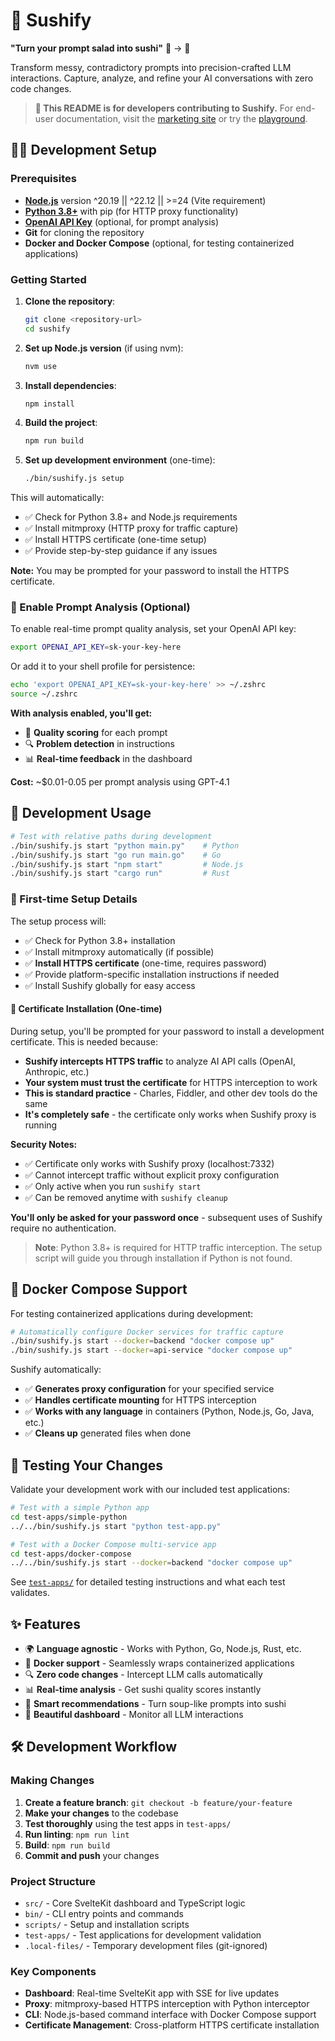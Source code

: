 # 🍣 Sushify

**"Turn your prompt salad into sushi"** 🥗 → 🍣

Transform messy, contradictory prompts into precision-crafted LLM interactions. Capture, analyze, and refine your AI conversations with zero code changes.

> **📖 This README is for developers contributing to Sushify.** For end-user documentation, visit the [marketing site](link-to-be-added) or try the [playground](link-to-be-added).

## 👨‍💻 Development Setup

### Prerequisites

- **[Node.js](https://nodejs.org/en/download)** version ^20.19 || ^22.12 || >=24 (Vite requirement)
- **[Python 3.8+](https://www.python.org/downloads/)** with pip (for HTTP proxy functionality)
- **[OpenAI API Key](https://platform.openai.com/api-keys)** (optional, for prompt analysis)
- **Git** for cloning the repository
- **Docker and Docker Compose** (optional, for testing containerized applications)

### Getting Started

1. **Clone the repository**:

   ```bash
   git clone <repository-url>
   cd sushify
   ```

2. **Set up Node.js version** (if using nvm):

   ```bash
   nvm use
   ```

3. **Install dependencies**:

   ```bash
   npm install
   ```

4. **Build the project**:

   ```bash
   npm run build
   ```

5. **Set up development environment** (one-time):
   ```bash
   ./bin/sushify.js setup
   ```

This will automatically:

- ✅ Check for Python 3.8+ and Node.js requirements
- ✅ Install mitmproxy (HTTP proxy for traffic capture)
- ✅ Install HTTPS certificate (one-time setup)
- ✅ Provide step-by-step guidance if any issues

**Note:** You may be prompted for your password to install the HTTPS certificate.

### 🧠 Enable Prompt Analysis (Optional)

To enable real-time prompt quality analysis, set your OpenAI API key:

```bash
export OPENAI_API_KEY=sk-your-key-here
```

Or add it to your shell profile for persistence:

```bash
echo 'export OPENAI_API_KEY=sk-your-key-here' >> ~/.zshrc
source ~/.zshrc
```

**With analysis enabled, you'll get:**

- 🍣 **Quality scoring** for each prompt
- 🔍 **Problem detection** in instructions
- 📊 **Real-time feedback** in the dashboard

**Cost:** ~$0.01-0.05 per prompt analysis using GPT-4.1

## 🎯 Development Usage

```bash
# Test with relative paths during development
./bin/sushify.js start "python main.py"    # Python
./bin/sushify.js start "go run main.go"    # Go
./bin/sushify.js start "npm start"         # Node.js
./bin/sushify.js start "cargo run"         # Rust
```

### 🔧 First-time Setup Details

The setup process will:

- ✅ Check for Python 3.8+ installation
- ✅ Install mitmproxy automatically (if possible)
- ✅ **Install HTTPS certificate** (one-time, requires password)
- ✅ Provide platform-specific installation instructions if needed
- ✅ Install Sushify globally for easy access

#### 🔐 Certificate Installation (One-time)

During setup, you'll be prompted for your password to install a development certificate. This is needed because:

- **Sushify intercepts HTTPS traffic** to analyze AI API calls (OpenAI, Anthropic, etc.)
- **Your system must trust the certificate** for HTTPS interception to work
- **This is standard practice** - Charles, Fiddler, and other dev tools do the same
- **It's completely safe** - the certificate only works when Sushify proxy is running

**Security Notes:**

- ✅ Certificate only works with Sushify proxy (localhost:7332)
- ✅ Cannot intercept traffic without explicit proxy configuration
- ✅ Only active when you run `sushify start`
- ✅ Can be removed anytime with `sushify cleanup`

**You'll only be asked for your password once** - subsequent uses of Sushify require no authentication.

> **Note**: Python 3.8+ is required for HTTP traffic interception. The setup script will guide you through installation if Python is not found.

## 🐳 Docker Compose Support

For testing containerized applications during development:

```bash
# Automatically configure Docker services for traffic capture
./bin/sushify.js start --docker=backend "docker compose up"
./bin/sushify.js start --docker=api-service "docker compose up"
```

Sushify automatically:

- ✅ **Generates proxy configuration** for your specified service
- ✅ **Handles certificate mounting** for HTTPS interception
- ✅ **Works with any language** in containers (Python, Node.js, Go, Java, etc.)
- ✅ **Cleans up** generated files when done

## 🧪 Testing Your Changes

Validate your development work with our included test applications:

```bash
# Test with a simple Python app
cd test-apps/simple-python
../../bin/sushify.js start "python test-app.py"

# Test with a Docker Compose multi-service app
cd test-apps/docker-compose
../../bin/sushify.js start --docker=backend "docker compose up"
```

See [`test-apps/`](./test-apps/) for detailed testing instructions and what each test validates.

## ✨ Features

- 🌍 **Language agnostic** - Works with Python, Go, Node.js, Rust, etc.
- 🐳 **Docker support** - Seamlessly wraps containerized applications
- 🔍 **Zero code changes** - Intercept LLM calls automatically
- 📊 **Real-time analysis** - Get sushi quality scores instantly
- 🎯 **Smart recommendations** - Turn soup-like prompts into sushi
- 📱 **Beautiful dashboard** - Monitor all LLM interactions

## 🛠️ Development Workflow

### Making Changes

1. **Create a feature branch**: `git checkout -b feature/your-feature`
2. **Make your changes** to the codebase
3. **Test thoroughly** using the test apps in `test-apps/`
4. **Run linting**: `npm run lint`
5. **Build**: `npm run build`
6. **Commit and push** your changes

### Project Structure

- `src/` - Core SvelteKit dashboard and TypeScript logic
- `bin/` - CLI entry points and commands
- `scripts/` - Setup and installation scripts
- `test-apps/` - Test applications for development validation
- `.local-files/` - Temporary development files (git-ignored)

### Key Components

- **Dashboard**: Real-time SvelteKit app with SSE for live updates
- **Proxy**: mitmproxy-based HTTPS interception with Python interceptor
- **CLI**: Node.js-based command interface with Docker Compose support
- **Certificate Management**: Cross-platform HTTPS certificate installation
